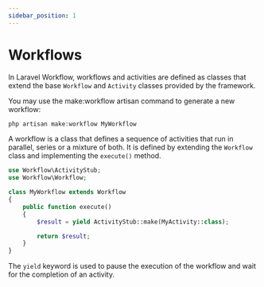 ```yaml
---
sidebar_position: 1
---
```


# Workflows

In Laravel Workflow, workflows and activities are defined as classes that extend the base `Workflow` and `Activity` classes provided by the framework.

You may use the make:workflow artisan command to generate a new workflow:

```php
php artisan make:workflow MyWorkflow
```

A workflow is a class that defines a sequence of activities that run in parallel, series or a mixture of both. It is defined by extending the `Workflow` class and implementing the `execute()` method.

```php
use Workflow\ActivityStub;
use Workflow\Workflow;

class MyWorkflow extends Workflow
{
    public function execute()
    {
        $result = yield ActivityStub::make(MyActivity::class);

        return $result;
    }
}
```

The `yield` keyword is used to pause the execution of the workflow and wait for the completion of an activity.
